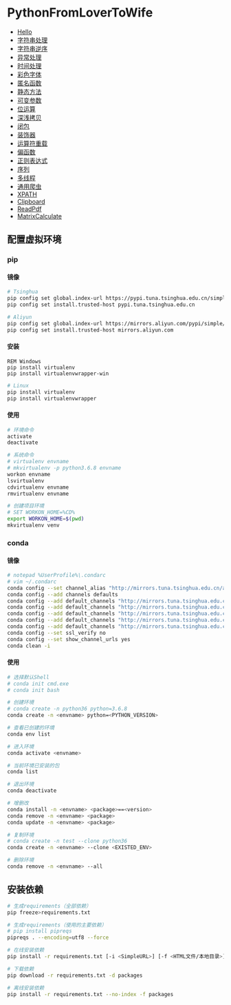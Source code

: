 # PythonFromLoverToWife

- [Hello](demo-base.py)
- [字符串处理](demo-string.py)
- [字符串逆序](demo-str_reverse.py)
- [异常处理](demo-exception.py)
- [时间处理](demo-time.py)
- [彩色字体](demo-colorful_print.py)
- [匿名函数](demo-anonymous.py)
- [静态方法](demo-static.py)
- [可变参数](demo-args.py)
- [位运算](demo-bit.py)
- [深浅拷贝](demo-copy.py)
- [闭包](demo-closer.py)
- [装饰器](demo-decorate.py)
- [运算符重载](demo-operation_overload.py)
- [偏函数](demo-partial.py)
- [正则表达式](demo-regularization.py)
- [序列](demo-sequence.py)
- [多线程](demo-thread.py)
- [通用爬虫](demo-requests.py)
- [XPATH](demo-xpath.py)
- [Clipboard](demo-clipboard.py)
- [ReadPdf](demo-read_pdf.py)
- [MatrixCalculate](demo-matrix_calculate.py)

## 配置虚拟环境

### pip

#### 镜像

```bash
# Tsinghua
pip config set global.index-url https://pypi.tuna.tsinghua.edu.cn/simple
pip config set install.trusted-host pypi.tuna.tsinghua.edu.cn

# Aliyun
pip config set global.index-url https://mirrors.aliyun.com/pypi/simple/
pip config set install.trusted-host mirrors.aliyun.com
```

#### 安装

```batch
REM Windows
pip install virtualenv
pip install virtualenvwrapper-win
```

```bash
# Linux
pip install virtualenv
pip install virtualenvwrapper
```

#### 使用

```bash
# 环境命令
activate
deactivate

# 系统命令
# virtualenv envname
# mkvirtualenv -p python3.6.8 envname
workon envname
lsvirtualenv
cdvirtualenv envname
rmvirtualenv envname

# 创建项目环境
# SET WORKON_HOME=%CD%
export WORKON_HOME=$(pwd)
mkvirtualenv venv
```

### conda

#### 镜像

```bash
# notepad %UserProfile%\.condarc
# vim ~/.condarc
conda config --set channel_alias "http://mirrors.tuna.tsinghua.edu.cn/anaconda"
conda config --add channels defaults
conda config --add default_channels "http://mirrors.tuna.tsinghua.edu.cn/anaconda/pkgs/msys2/"
conda config --add default_channels "http://mirrors.tuna.tsinghua.edu.cn/anaconda/pkgs/pro/"
conda config --add default_channels "http://mirrors.tuna.tsinghua.edu.cn/anaconda/pkgs/r/"
conda config --add default_channels "http://mirrors.tuna.tsinghua.edu.cn/anaconda/pkgs/free/"
conda config --add default_channels "http://mirrors.tuna.tsinghua.edu.cn/anaconda/pkgs/main/"
conda config --set ssl_verify no
conda config --set show_channel_urls yes
conda clean -i
```

#### 使用

```bash
# 选择默认Shell
# conda init cmd.exe
# conda init bash

# 创建环境
# conda create -n python36 python=3.6.8
conda create -n <envname> python=<PYTHON_VERSION>

# 查看已创建的环境
conda env list

# 进入环境
conda activate <envname>

# 当前环境已安装的包
conda list

# 退出环境
conda deactivate

# 增删改
conda install -n <envname> <package>==<version>
conda remove -n <envname> <package>
conda update -n <envname> <package>

# 复制环境
# conda create -n test --clone python36
conda create -n <envname> --clone <EXISTED_ENV>

# 删除环境
conda remove -n <envname> --all
```

## 安装依赖

```bash
# 生成requirements（全部依赖）
pip freeze>requirements.txt

# 生成requirements（使用的主要依赖）
# pip install pipreqs
pipreqs . --encoding=utf8 --force

# 在线安装依赖
pip install -r requirements.txt [-i <SimpleURL>] [-f <HTML文件/本地目录>]

# 下载依赖
pip download -r requirements.txt -d packages

# 离线安装依赖
pip install -r requirements.txt --no-index -f packages
```
